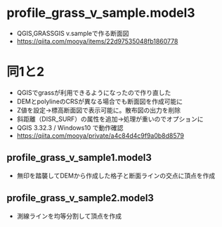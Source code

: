 # profile_grass_v_sample.model3 
- QGIS,GRASSGIS v.sampleで作る断面図
- https://qiita.com/mooya/items/22d97535048fb1860778

# 同1と2 
- QGISでgrassが利用できるようになったので作り直した
- DEMとpolylineのCRSが異なる場合でも断面図を作成可能に
- Z値を設定→標高断面図で表示可能に。散布図の出力を削除
- 斜距離（DISR_SURF）の属性を追加→処理が重いのでオプションに
- QGIS 3.32.3 / Windows10 で動作確認
- https://qiita.com/mooya/private/a4c84d4c9f9a0b8d8579

## profile_grass_v_sample1.model3 
- 無印を踏襲してDEMから作成した格子と断面ラインの交点に頂点を作成

## profile_grass_v_sample2.model3 
- 測線ラインを均等分割して頂点を作成
